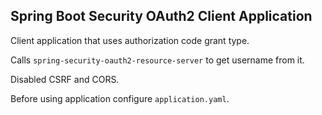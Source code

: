 ## Spring Boot Security OAuth2 Client Application


Client application that uses authorization code grant type.


Calls `spring-security-oauth2-resource-server` to get username from it.


Disabled CSRF and CORS.


Before using application configure `application.yaml`.